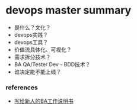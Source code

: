 
# devops master summary

- 是什么？文化？
- devops实践？
- devops工具？
- 价值流具体化、可视化？
- 需求拆分技术？
- BA QA/Tester Dev - BDD技术？
- 谁决定能不能上线？




### references
- [写给新人的BA工作说明书](https://www.jianshu.com/p/9efbf1233a7e)



